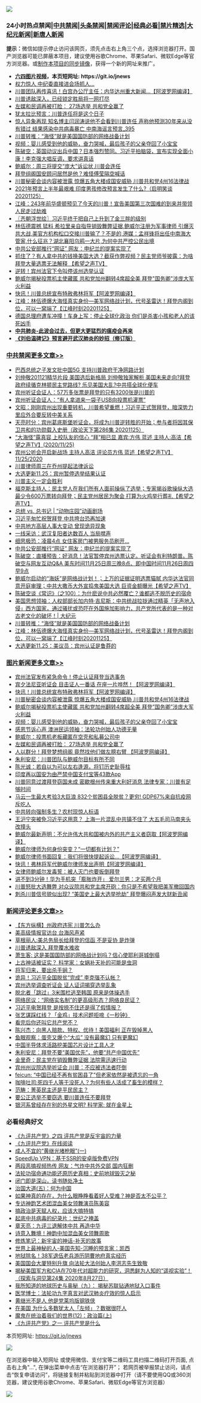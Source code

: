 ![](https://raw.githubusercontent.com/fqnews/bnews/master/64photo/fqnews-qr.jpg)

<div id="tt">
<h3>24小时热点禁闻|<a href="#%E4%B8%AD%E5%85%B1%E7%A6%81%E9%97%BB%E6%9B%B4%E5%A4%9A%E6%96%87%E7%AB%A0">中共禁闻</a>|<a href="#%E5%9B%BE%E7%89%87%E6%96%B0%E9%97%BB%E6%9B%B4%E5%A4%9A%E6%96%87%E7%AB%A0">头条禁闻</a>|<a href="#%E6%96%B0%E9%97%BB%E8%AF%84%E8%AE%BA%E6%9B%B4%E5%A4%9A%E6%96%87%E7%AB%A0">禁闻评论|<a href="#%E5%BF%85%E7%9C%8B%E7%BB%8F%E5%85%B8%E5%A5%BD%E6%96%87">经典必看|<a href="/video.md#%E7%A6%81%E7%89%87%E7%B2%BE%E9%80%89">禁片精选</a>|<a href="https://github.com/fqnews/djy/blob/master/gb/nf1351518.md#1">大纪元新闻</a>|<a href="https://github.com/fqnews/ntdtv/blob/master/gb/prog204.md#1">新唐人新闻</a></h3>
<div><b>提示：</b>微信如提示停止访问该网页，须先点击右上角三个点，选择浏览器打开。国产浏览器可能已屏蔽本项目，建议使用谷歌Chrome、苹果Safari、微软Edge等官方浏览器。或<a href="https://github.com/fqnews/bnews/blob/master/%E5%88%B6%E4%BD%9Cgit%E7%A6%81%E9%97%BB%E9%95%9C%E5%83%8F.md">制作本项目的同步镜像</a>，获得一个新的网址来推广。</div>
<ul>
<li><b><a href="http://d1.bdrive.tk/64.mp4" target="_blank">六四图片视频</a>，本页短网址: https://git.io/jnews</b></li>
<li><a href="/cbnews/20201125/1436862.md">权力惊人 中纪委直接进会场抓人…</a></li>
<li><a href="/cnnews/20201125/1436807.md">川普团队再传喜讯！白宫办公厅主任：内华达州重大新闻...【阿波罗网编译】</a></li>
<li><a href="/cbnews/20201125/1436758.md">川普诱敌深入，已经锁定胜局将一网打尽</a></li>
<li><a href="/topimagenews/20201125/1436783.md">左媒和民调再被打脸： 27场选举 共和党全赢了</a></li>
<li><a href="/bannedvideo/20201125/1436970.md">犹太拉比预言：川普连任将是这个日子</a></li>
<li><a href="/comments/20201126/1437090.md">惊人异象再现 知名博主闫润涛说他不会看到川普连任 声称他预测30年来从没有错过 结果感染中共病毒暴亡 中南海谣言预言_395</a></li>
<li><a href="/cbnews/20201126/1437081.md">川普转推：“海怪”就是美国国防部的网络战备计划</a></li>
<li><a href="/comments/20201125/1436916.md">视频：婴儿感受到他的威胁，奋力哭喊，最后孩子的父亲夺回了小宝宝</a></li>
<li><a href="/cbnews/20201125/1436956.md">陈破空：英国动议出兵中国？日本强烈赞同。习近平拍脑袋，宣布实现全面小康！李克强大唱反调，要求讲真话</a></li>
<li><a href="/cbnews/20201125/1436754.md">鲍威尔：周三将提交“庞大”诉讼状 川普会连任</a></li>
<li><a href="/cbnews/20201125/1436914.md">拜登组阁国安顾问居然是他？难怪傅莹隔空喊话</a></li>
<li><a href="/topimagenews/20201126/1437110.md">川普秘密会谈内容被泄露 惊爆五角大楼成国安威胁 川普共和党4州16法律战</a></li>
<li><a href="/bannedvideo/20201125/1436852.md">2021年预言上半年最艰难 印度男孩修改预言发生了什么?（启明笑谈20201125）</a></li>
<li><a href="/cbnews/20201125/1436824.md">江峰：243年前华盛顿预见了今天的川普！宣告美国第三次国难的到来并带领人民走过劫难</a></li>
<li><a href="/ssgc/20201126/1437156.md">〖兲朝浮世绘〗习近平终于把自己上升到了金三胖的级别</a></li>
<li><a href="/bannedvideo/20201125/1436944.md">林伍德震撼 猛料 希拉里亲自指导销毁舞弊证据,鲍威尔注册为军事律师 引爆灭共大战,美官方机构松口交接川普输了？不是的,港媒：孟祥锋将出任中南海大管家,什么征兆？湖北襄阳乌鸦一大片,为何中共严控公民出境</a></li>
<li><a href="/cbnews/20201126/1437140.md">中共公安部推行“网证” 网友：申纪兰的提案实现了</a></li>
<li><a href="/cbnews/20201125/1436795.md">抓住了？有人拿中共的钱换美国大选？截获作弊视频？民主党师爷披露：为啥拜登大量选票无法解释 【希望之声TV】</a></li>
<li><a href="/comments/20201126/1437123.md">逆转！宾州法官下令叫停该州选举认证</a></li>
<li><a href="/topimagenews/20201126/1437096.md">鲍威尔揭秘投票机主使藏匿 共和党加州翻转4席超全美 拜登"国务卿"涉庞大军火利益</a></li>
<li><a href="/topimagenews/20201126/1437210.md">快讯！川普总统宣布特赦弗林将军【阿波罗网编译】</a></li>
<li><a href="/cbnews/20201126/1437038.md">江峰：林伍德爆大海怪真实身份—美军网络战计划，代号圣雷达！拜登内阁到位，可以一窝端了【江峰时刻20201125】</a></li>
<li><a href="/cnnews/20201126/1437055.md">德国总理府遭车冲撞！车身上写：停止全球化政治 你们是杀害小孩和老人的该死凶手</a></li>
<li><b><a href="/comments/20200211/1275071.md" target="_blank">中共肺炎-此波会过去，但更大更猛烈的瘟疫会再来</a></b></li>
<li><b><a href="/comments/20200207/1272816.md" target="_blank">《刘伯温碑记》预言避开武汉肺炎的妙招（修订版）</a></b></li>
</ul>
</div>

<div class="catlist">
<h3><a href="/cbnews/" target="_blank">中共禁闻</a><span><a href="/cbnews/" target="_blank" rel="nofollow">更多文章>></a></span></h3>
<ul>
<li><a href="/cbnews/20201126/1437385.md" target="_blank">巴西总统之子发文批中国5G 支持川普政府干净网路计划</a></li>
<li><a href="/cbnews/20201126/1437337.md" target="_blank">刘仲敬201121精华片段  美国选后新格局 刘仲敬独家解析  美国未来走向?拜登政府续循克林顿民主党路线?  乐见美国大乱?中共搭全球化便车</a></li>
<li><a href="/cbnews/20201126/1437308.md" target="_blank">宾州听证会证人：57万多张票是拜登的只有3200张是川普的</a></li>
<li><a href="/cbnews/20201126/1437307.md" target="_blank">宾州听证会证人：“有人拿进来一袋子USB向投票机灌票”</a></li>
<li><a href="/cbnews/20201126/1437289.md" target="_blank">文昭：刚刚宾州出现重要转机，川普希望重燃！习近平正式贺拜登，暗深势力里应外合要反转中美关系</a></li>
<li><a href="/cbnews/20201126/1437288.md" target="_blank">天亮时分：宾州葛底斯堡听证会，将成为川普逆转胜的开始；参与者将因其保卫共和的功勋载入史册（政论天下第286集 20201125）</a></li>
<li><a href="/cbnews/20201126/1437271.md" target="_blank">“大海怪”露真容 上校队友的信心  “拜”相已显  嘉宾:方伟 蓝述 主持人:高洁【希望之声TV】(2020/11/25)</a></li>
<li><a href="/cbnews/20201126/1437270.md" target="_blank">宾州公听会开启新战场  主持人高洁 评论员方伟 蓝述【希望之声TV】11/25/2020</a></li>
<li><a href="/cbnews/20201126/1437261.md" target="_blank">川普律师周三在乔州提起法律诉讼</a></li>
<li><a href="/cbnews/20201126/1437260.md" target="_blank">大选更新11.25：宾州暂停选举结果认证</a></li>
<li><a href="/cbnews/20201126/1437069.md" target="_blank">川普主义一定会胜利</a></li>
<li><a href="/cbnews/20201126/1437254.md" target="_blank">福克斯主持人：民主党人在我们所有人面前操纵了选举；专家揭谷歌操纵大选 最少令600万票转向拜登；民主党州居民为聚会 打算为火鸡举行葬礼【希望之声TV】</a></li>
<li><a href="/cbnews/20201126/1437082.md" target="_blank">总统 vs. 总书记 | “动物庄园”动画剧场</a></li>
<li><a href="/cbnews/20201126/1437219.md" target="_blank">习近平匆忙祝贺拜登 中共垮台恐再加速</a></li>
<li><a href="/cbnews/20201126/1437174.md" target="_blank">中共地方高层人事大变动 曾现诡异现象</a></li>
<li><a href="/cbnews/20201126/1437161.md" target="_blank">一线采访：武汉复阳者达数百人 当局噤声</a></li>
<li><a href="/cbnews/20201126/1437141.md" target="_blank">细思极恐：凌晨4点 女住客房门被男服务员刷开…</a></li>
<li><a href="/cbnews/20201126/1437140.md" target="_blank">中共公安部推行“网证” 网友：申纪兰的提案实现了</a></li>
<li><a href="/cbnews/20201126/1437109.md" target="_blank">陈破空：直播预告：好消息！法官暂停宾州选票认定。听证会有利特朗普。陈破空与网友互动Q&amp;A 美东时间11月25日周三晚8点、即中国时间11月26日周四早9点</a></li>
<li><a href="/cbnews/20201126/1437099.md" target="_blank">鲍威尔启动的“海妖”是网络战计划！；上万的证据证明选票猫腻 内华达法官同意开庭审理；中共大撒币大外宣捣鬼美国大选 巨资金额曝光【希望之声TV】</a></li>
<li><a href="/cbnews/20201126/1437093.md" target="_blank">陈破空谈《常识》（之100）：为什麽说中共必然覆亡？谁都逃不脱历史的宿命</a></li>
<li><a href="/cbnews/20201126/1437083.md" target="_blank">美国思想领袖：人权部部长加内特·吉尼斯：中共统战拉拢通过精英「无声地入侵」西方国家，通过骚扰或恐吓在外国施加影响力，共产党所代表的是一种对古老文化的破坏！| 大纪元</a></li>
<li><a href="/cbnews/20201126/1437081.md" target="_blank">川普转推：“海怪”就是美国国防部的网络战备计划</a></li>
<li><a href="/cbnews/20201126/1437038.md" target="_blank">江峰：林伍德爆大海怪真实身份—美军网络战计划，代号圣雷达！拜登内阁到位，可以一窝端了【江峰时刻20201125】</a></li>
<li><a href="/cbnews/20201125/1436983.md" target="_blank">大选更新11.25：美议员：宾州认证是鲁莽的</a></li>

</ul>
</div>
<div class="catlist">
<h3><a href="/topimagenews/" target="_blank">图片新闻</a><span><a href="/topimagenews/" target="_blank" rel="nofollow">更多文章>></a></span></h3>
<ul>
<li><a href="/topimagenews/20201126/1437384.md" target="_blank">宾州法官发布紧急命令！停止认证拜登当选事务</a></li>
<li><a href="/topimagenews/20201126/1437290.md" target="_blank">宾夕法尼亚听证会 目击证人一番话 在座一片哗然！【阿波罗网编译】</a></li>
<li><a href="/topimagenews/20201126/1437210.md" target="_blank">快讯！川普总统宣布特赦弗林将军【阿波罗网编译】</a></li>
<li><a href="/topimagenews/20201126/1437110.md" target="_blank">川普秘密会谈内容被泄露 惊爆五角大楼成国安威胁 川普共和党4州16法律战</a></li>
<li><a href="/topimagenews/20201126/1437096.md" target="_blank">鲍威尔揭秘投票机主使藏匿 共和党加州翻转4席超全美 拜登&#8221;国务卿&#8221;涉庞大军火利益</a></li>
<li><a href="/comments/20201125/1436916.md" target="_blank">视频：婴儿感受到他的威胁，奋力哭喊，最后孩子的父亲夺回了小宝宝</a></li>
<li><a href="/topimagenews/20201125/1436913.md" target="_blank">感恩节诉心声 澳洲民运领袖：法轮功创始人功德无量</a></li>
<li><a href="/topimagenews/20201125/1436851.md" target="_blank">鲍威尔：投票机老板藏匿在空壳和私募公司中</a></li>
<li><a href="/topimagenews/20201125/1436783.md" target="_blank">左媒和民调再被打脸： 27场选举 共和党全赢了</a></li>
<li><a href="/topimagenews/20201125/1436760.md" target="_blank">人以群分！拜登梦想组阁 竟然找他们做左膀右臂 【阿波罗网编译】</a></li>
<li><a href="/topimagenews/20201125/1436675.md" target="_blank">朱利安尼：川普团队与鲍威尔目标有所不同</a></li>
<li><a href="/comments/20201125/1436540.md" target="_blank">陈光诚：若自以为可以左右逢源，将钉历史耻辱柱</a></li>
<li><a href="/topimagenews/20201125/1436480.md" target="_blank">印度再以国安为由严禁中国支付宝等43款App</a></li>
<li><a href="/topimagenews/20201125/1436469.md" target="_blank">川普同意过渡拜登窃国未成 密歇根州传来重大利好消息 法律专家：川普有足够时间</a></li>
<li><a href="/topimagenews/20201124/1436313.md" target="_blank">马云一生最大考验3大巨浪 832个贫困县全脱贫？更穷! GDP67%来自抗疫网斥吃人</a></li>
<li><a href="/topimagenews/20201124/1435894.md" target="_blank">中共转向强制多生？农村现惊人标语</a></li>
<li><a href="/topimagenews/20201124/1435891.md" target="_blank">王沪宁突被免习近平这用意？ 上海一片混乱中共镇不住了 大五毛司马南夹头改撞头</a></li>
<li><a href="/topimagenews/20201123/1435628.md" target="_blank">鲍威尔最新声明：不允许伟大共和国被内外的共产主义者窃取【阿波罗网编译】</a></li>
<li><a href="/topimagenews/20201123/1435570.md" target="_blank">鲍威尔律师为何身份突变？“一切都有计划？”</a></li>
<li><a href="/topimagenews/20201123/1435545.md" target="_blank">鲍威尔律师书面回复：我们将很快提起诉讼…【阿波罗网编译】</a></li>
<li><a href="/topimagenews/20201123/1435530.md" target="_blank">快讯！弗林将军代鲍威尔律师发出声明【阿波罗网编译】</a></li>
<li><a href="/comments/20201123/1435422.md" target="_blank">女律师鲍威尔发毒誓：被人灭门也要扳倒拜登</a></li>
<li><a href="/topimagenews/20201123/1435381.md" target="_blank">讲不到3分钟！华为手机突「膨胀炸开」 爱尔兰男：才买两个月</a></li>
<li><a href="/topimagenews/20201123/1435372.md" target="_blank">川普怒批大选舞弊 对众议院共和党主席开砲：你只是不希望我把美军撤回国内</a></li>
<li><a href="/topimagenews/20201123/1435362.md" target="_blank">刺杀川普信号貌似出现? &#8220;美国史上最大选举抢劫&#8221; 拜登曝闷声发大财新丑闻</a></li>

</ul>
</div>
<div class="catlist">
<h3><a href="/comments/" target="_blank">新闻评论</a><span><a href="/comments/" target="_blank" rel="nofollow">更多文章>></a></span></h3>
<ul>
<li><a href="/comments/20201126/1437383.md" target="_blank">【东方纵横】州政府违宪 川普怎么办</a></li>
<li><a href="/comments/20201126/1437381.md" target="_blank">美高级情报官访台 台海风声紧</a></li>
<li><a href="/comments/20201126/1437352.md" target="_blank">草根丽人:美总务局长给拜登的信函 不是妥协 是炸弹</a></li>
<li><a href="/comments/20201126/1437351.md" target="_blank">川普诱敌深入 拜登覆水难收</a></li>
<li><a href="/comments/20201126/1437350.md" target="_blank">萧生客: 这是美国国防部的网络战计划吗？信心使耶利哥城倒塌</a></li>
<li><a href="/comments/20201126/1437345.md" target="_blank">上古神话被证实？ 科学家：女娲补天补的可能是虫洞</a></li>
<li><a href="/comments/20201126/1437344.md" target="_blank">将军归来，要出杀手锏？</a></li>
<li><a href="/comments/20201126/1437306.md" target="_blank">诡异！习近平全国脱贫“完成” 李克强不认帐？</a></li>
<li><a href="/comments/20201126/1437305.md" target="_blank">宾州选举调查听证会 证人证词揭穿选举乱象</a></li>
<li><a href="/comments/20201126/1437304.md" target="_blank">脱北者「跳过」3米围栏逃至韩国 原来是体操选手</a></li>
<li><a href="/comments/20201126/1437299.md" target="_blank">网络民议：“网络实名制”的更高级形态？网络良民证？</a></li>
<li><a href="/comments/20201126/1437282.md" target="_blank">习近平电贺拜登 是按捺不住还是得了假情报？</a></li>
<li><a href="/comments/20201126/1437281.md" target="_blank">张艺谋踩红线？「金鸡」技术问题拒啼《一秒钟》</a></li>
<li><a href="/comments/20201126/1437275.md" target="_blank">看完后你还叫它共产党不？</a></li>
<li><a href="/comments/20201126/1437274.md" target="_blank">陈兴杰：向黑人赔款、特权、优待！美国福利 正在毁掉黑人</a></li>
<li><a href="/comments/20201126/1437273.md" target="_blank">鱼眼观察：蛋壳又爆个“大瓜” 没有最魔幻 只有更魔幻</a></li>
<li><a href="/comments/20201126/1437267.md" target="_blank">中国半导体求活路挖美国芯片设计工具人才</a></li>
<li><a href="/comments/20201126/1437258.md" target="_blank">朱利安尼：拜登不要“美国优先”，他要“共产中国优先”</a></li>
<li><a href="/comments/20201126/1437257.md" target="_blank">金里奇：民主党在销毁舞弊证据 法院需迅速行动</a></li>
<li><a href="/comments/20201126/1437245.md" target="_blank">宾州州议院选举听证会 川普：不应被违法者吓倒</a></li>
<li><a href="/comments/20201126/1437237.md" target="_blank">feicun: “中国已经不再有贫困县了”但老家依然是被遗忘的一角</a></li>
<li><a href="/comments/20201126/1437236.md" target="_blank">咖啡吐司:死四千人等于没死人？为何有些人活成了畜生的模样？</a></li>
<li><a href="/comments/20201126/1437235.md" target="_blank">范畴：菁英民主还是平民民主？</a></li>
<li><a href="/comments/20201126/1437185.md" target="_blank">要公正选举不要窃选 要川普连任不要拜登</a></li>
<li><a href="/comments/20201126/1437184.md" target="_blank">银河系曾经存在别的外星文明? 科学家: 就在金星上</a></li>

</ul>
</div>

<div class="catlist">
<h3>必看经典好文</h3>
<ul>
<li><a href="/bookonline/20131116/201053.md" target="_blank">《九评共产党》之四 评共产党是反宇宙的力量</a></li>
<li><a href="/bookonline/20131116/201057.md" target="_blank">《九评共产党》在线阅读</a></li>
<li><a href="/lifebaike/20200527/1334909.md" target="_blank">成人不宜的“黄继光堵枪眼”(一)</a></li>
<li><a href="/cbnews/20191226/1241739.md" target="_blank">SpeedUp VPN：基于SSR的安卓版免费VPN</a></li>
<li><a href="/cbnews/20200703/1355059.md" target="_blank">两段恶搞视频热传 网友：气炸中共外交部 国内狂删</a></li>
<li><a href="/tculture/20121025/73069.md" target="_blank">法轮功宿命通功能还原历史真相：史前地球毁灭之秘</a></li>
<li><a href="/tculture/20200803/1373949.md" target="_blank">闭门即是深山，读书随处净土</a></li>
<li><a href="/cbnews/20180311/913065.md" target="_blank">治国大道(五)：何为中国</a></li>
<li><a href="/comments/20200623/1346844.md" target="_blank">如果神真的存在，为什么眼睁睁看着好人受难？神是否太不公平？</a></li>
<li><a href="/topimagenews/20180404/923380.md" target="_blank">专访神韵艺术团混血美女领舞演员陈美容</a></li>
<li><a href="/comments/20200814/1379994.md" target="_blank">搞政治是天赋人权，应该大搞特搞</a></li>
<li><a href="/comments/20200702/1354076.md" target="_blank">起底中共病毒的纪录片：世纪之掩盖</a></li>
<li><a href="/comments/20131119/1029445.md" target="_blank">章天亮：九评三退解体中共 再造中华</a></li>
<li><a href="/topimagenews/20170208/656009.md" target="_blank">诗意入舞境！神韵中加混血美女领舞周歌</a></li>
<li><a href="/comments/20190418/1115565.md" target="_blank">修炼笔记：新宇宙的神话-补天的故事</a></li>
<li><a href="/comments/20200605/783244.md" target="_blank">世界上最神秘的人-美国先知-沉睡的预言家：凯西</a></li>
<li><a href="/cbnews/20200531/1337381.md" target="_blank">地狱除名！38军退伍老兵游历阴曹地府真实经历</a></li>
<li><a href="/comments/20200516/1329276.md" target="_blank">美国国会大厦特别升旗 向法轮大法创始人李洪志先生致敬</a></li>
<li><a href="/cbnews/20200828/1386804.md" target="_blank">揭秘美国军方和CIA在70年代对超能力的研究，洞悉鲜为人知的“遥视实验”！（探索与洞见第24集 2020年8月27日）</a></li>
<li><a href="/topimagenews/20180325/919134.md" target="_blank">我所知道的地球历史与奥秘（九）： 揭秘苏联钻通地狱入口事件</a></li>
<li><a href="/comments/20200820/1382989.md" target="_blank">医学博士：法轮功九字真言对武汉肺炎疗效的惊人启示</a></li>
<li><a href="/lifebaike/20190522/1131765.md" target="_blank">黄继光不是人 他是党莱坞版钢铁侠</a></li>
<li><a href="/comments/20200427/1319933.md" target="_blank">在美国 为什么多数犹太人「左倾」？数据很吓人</a></li>
<li><a href="/topimagenews/20180601/951286.md" target="_blank">魔鬼在统治着我们的世界(12)：政治篇(上)</a></li>
<li><a href="/bookonline/20131116/201056.md" target="_blank">《九评共产党》之一 评共产党是什么</a></li>

</ul>
</div>

本页短网址: https://git.io/jnews

![](https://raw.githubusercontent.com/fqnews/bnews/master/64photo/fqnews-qr.jpg)

在浏览器中输入短网址 或使用微信、支付宝等二维码工具扫描二维码打开页面, 点击右上角"...", 在弹出菜单中点击“在浏览器打开”； 若网页被举报禁止访问，请点击“恢复申请访问”，将链接复制并粘贴到浏览器中打开（请不要使用QQ或360浏览器，建议使用谷歌Chrome、苹果Safari、微软Edge等官方浏览器）

![](https://raw.githubusercontent.com/fqnews/bnews/master/64photo/wx.jpg)